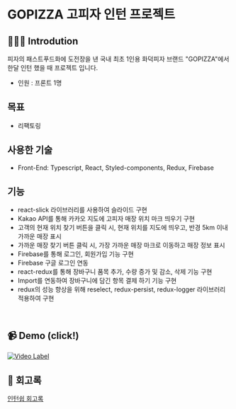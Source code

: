 # GOPIZZA 고피자 인턴 프로젝트

## 👨🏻‍💻 Introdution

피자의 패스트푸드화에 도전장을 낸 국내 최초 1인용 화덕피자 브랜드 "GOPIZZA"에서 한달 인턴 했을 때 프로젝트 입니다.

- 인원 : 프론트 1명

## 목표

- 리팩토링

## 사용한 기술

- Front-End: Typescript, React, Styled-components, Redux, Firebase

## 기능

- react-slick 라이브러리를 사용하여 슬라이드 구현
- Kakao API를 통해 카카오 지도에 고피자 매장 위치 마크 띄우기 구현
- 고객의 현재 위치 찾기 버튼을 클릭 시, 현재 위치를 지도에 띄우고, 반경 5km 이내 가까운 매장 표시
- 가까운 매장 찾기 버튼 클릭 시, 가장 가까운 매장 마크로 이동하고 매장 정보 표시
- Firebase를 통해 로그인, 회원가입 기능 구현
- Firebase 구글 로그인 연동
- react-redux를 통해 장바구니 품목 추가, 수량 증가 및 감소, 삭제 기능 구현
- Import를 연동하여 장바구니에 담긴 항목 결제 하기 기능 구현
- redux의 성능 향상을 위해 reselect, redux-persist, redux-logger 라이브러리 적용하여 구현

<br/>

## 📹 Demo (click!)

[![Video Label](https://dcamp.kr/api/sites/default/files/_1539233623.png)](https://youtu.be/ehIKADIH6eE)


## 📝 회고록

[인턴쉽 회고록](https://ljtaek2.tistory.com/154)
